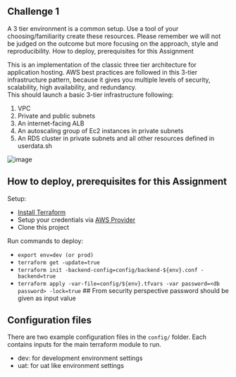 ## Challenge 1

A 3 tier environment is a common setup. Use a tool of your choosing/familiarity create these resources. Please remember we will not be judged on the outcome but more focusing on the approach, style and reproducibility. How to deploy, prerequisites for this Assignment

This is an implementation of the classic three tier architecture for application hosting. AWS best practices are followed in this 3-tier infrastructure pattern, because it gives you multiple levels of security, scalability, high availability, and redundancy.  <br />
This should launch a basic 3-tier infrastructure following:
1.  VPC
2.  Private and public subnets
3.  An internet-facing ALB
4.  An autoscaling group of Ec2 instances in private subnets
5.  An RDS cluster in private subnets and all other resources defined in userdata.sh

![image](https://user-images.githubusercontent.com/43720925/124229196-265ed280-db05-11eb-8a32-2c7e8bb4d583.png)

## How to deploy, prerequisites for this Assignment

Setup:
* [Install Terraform](https://www.terraform.io/intro/getting-started/install.html)
* Setup your credentials via [AWS Provider](https://www.terraform.io/docs/providers/aws/index.html#access_key)
* Clone this project

Run commands to deploy:
* ```export env=dev (or prod)```
* ```terraform get -update=true```
* ```terraform init -backend-config=config/backend-${env}.conf -backend=true```
* ```terraform apply -var-file=config/${env}.tfvars -var password=<db password> -lock=true``` ## From security perspective password should be given as input value

## Configuration files
There are two example configuration files in the ```config/``` folder.  Each contains inputs for the main terraform module to run.
 * dev: for development environment settings
 * uat: for uat like environment settings




